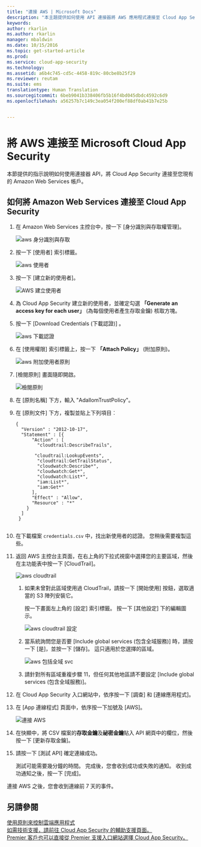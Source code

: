 ```yaml
---
title: "連接 AWS | Microsoft Docs"
description: "本主題提供如何使用 API 連接器將 AWS 應用程式連接至 Cloud App Security 的資訊。"
keywords: 
author: rkarlin
ms.author: rkarlin
manager: mbaldwin
ms.date: 10/15/2016
ms.topic: get-started-article
ms.prod: 
ms.service: cloud-app-security
ms.technology: 
ms.assetid: a6b4c745-cd5c-4458-819c-80cbe8b25f29
ms.reviewer: reutam
ms.suite: ems
translationtype: Human Translation
ms.sourcegitcommit: 6beb9041b338406fb5b16f4bd045dbdc4592c6d9
ms.openlocfilehash: a56257b7c149c3ea054f200ef88df0ab41b7e25b


---
```


# <a name="connect-aws-to-microsoft-cloud-app-security"></a>將 AWS 連接至 Microsoft Cloud App Security
本節提供的指示說明如何使用連接器 API，將 Cloud App Security 連接至您現有的 Amazon Web Services 帳戶。  
  
## <a name="how-to-connect-amazon-web-services-to-cloud-app-security"></a>如何將 Amazon Web Services 連接至 Cloud App Security  
  
1.  在 Amazon Web Services 主控台中，按一下 [身分識別與存取權管理]。  
  
     ![aws 身分識別與存取](./media/aws-identity-and-access.png "aws identity and access")  
  
2.  按一下 [使用者] 索引標籤。  
  
     ![aws 使用者](./media/aws-users.png "aws users")  
  
3.  按一下 [建立新的使用者]。  
  
     ![AWS 建立使用者](./media/aws-create-user.png "AWS create user")  
  
4.  為 Cloud App Security 建立新的使用者，並確定勾選 **「Generate an access key for each user」** (為每個使用者產生存取金鑰) 核取方塊。  
  
5.  按一下 [Download Credentials (下載認證)] 。  
  
     ![aws 下載認證](./media/aws-dl-cred.png "aws dl cred")  
  
6.  在 [使用權限] 索引標籤上，按一下 **「Attach Policy」** (附加原則)。  
  
     ![aws 附加使用者原則](./media/aws-attach-user-policy.png "aws attach user policy")  
  
7.  [檢閱原則] 畫面隨即開啟。
 
     ![檢閱原則](./media/aws-review-policy.png "aws review policy")  
  

8. 在 [原則名稱] 下方，輸入 "AdallomTrustPolicy"。 
10. 在 [原則文件] 下方，複製並貼上下列項目︰  
  
    ```     
    {  
      "Version" : "2012-10-17",  
      "Statement" : [{  
          "Action" : [  
            "cloudtrail:DescribeTrails",  
  
           "cloudtrail:LookupEvents",  
            "cloudtrail:GetTrailStatus",  
            "cloudwatch:Describe*",  
            "cloudwatch:Get*",  
            "cloudwatch:List*",  
            "iam:List*",  
            "iam:Get*"  
          ],  
          "Effect" : "Allow",  
          "Resource" : "*"  
        }  
      ]  
     }  
  
    ```  
  
9. 在下載檔案 `credentials.csv` 中，找出新使用者的認證。 您稍後需要複製這些。  
  
10. 返回 AWS 主控台主頁面，在右上角的下拉式視窗中選擇您的主要區域，然後在主功能表中按一下 [CloudTrail]。  
  
     ![aws cloudtrail](./media/aws-cloudtrail.png "aws cloudtrail")  
  
    1.  如果未曾對此區域使用過 CloudTrail，請按一下 [開始使用] 按鈕，選取適當的 S3 陣列安裝它。  
  
         按一下畫面左上角的 [設定] 索引標籤。 按一下 [其他設定] 下的編輯圖示。  
  
         ![aws cloudtrail 設定](./media/aws-cloudtrail-config.png "aws cloudtrail config")  
  
    2.  當系統詢問您是否要 [Include global services (包含全域服務)] 時，請按一下 [是]，並按一下 [儲存]。 這只適用於您選擇的區域。  
  
         ![aws 包括全域 svc](./media/aws-include-global-svc.png "aws include global svc")  
  
    3.  請針對所有區域重複步驟 11，但任何其他地區請不要設定 [Include global services (包含全域服務)]。  
  
11. 在 Cloud App Security 入口網站中，依序按一下 [調查] 和 [連線應用程式]。  
  
12. 在 [App 連線程式] 頁面中，依序按一下加號及 [AWS]。  
  
     ![連接 AWS](./media/connect-aws.png "connect AWS")  
  
13. 在快顯中，將 CSV 檔案的**存取金鑰**及**祕密金鑰**貼入 API 網頁中的欄位，然後按一下 [更新存取金鑰]。  
  
14. 請按一下 [測試 API] 確定連線成功。  
  
     測試可能需要幾分鐘的時間。 完成後，您會收到成功或失敗的通知。 收到成功通知之後，按一下 [完成]。  
  
連接 AWS 之後，您會收到連線前 7 天的事件。
  
## <a name="see-also"></a>另請參閱  
[使用原則來控制雲端應用程式](control-cloud-apps-with-policies.md)   
[如需技術支援，請前往 Cloud App Security 的輔助支援頁面。](http://support.microsoft.com/oas/default.aspx?prid=16031)   
[Premier 客戶也可以直接從 Premier 支援入口網站選擇 Cloud App Security。](https://premier.microsoft.com/)  
  
  


<!--HONumber=Nov16_HO5-->


